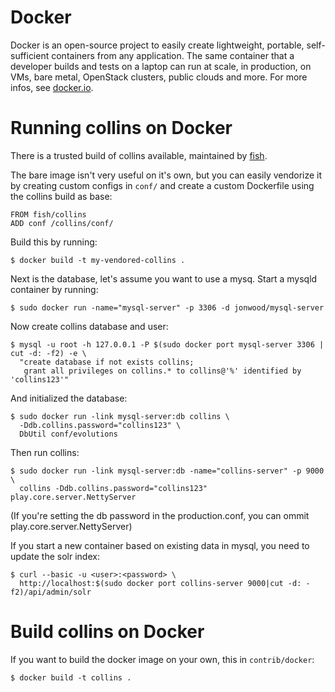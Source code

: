 # Docker

Docker is an open-source project to easily create lightweight, portable,
self-sufficient containers from any application. The same container that a
developer builds and tests on a laptop can run at scale, in production, on VMs,
bare metal, OpenStack clusters, public clouds and more. For more infos, see
[docker.io](http://www.docker.io/).

# Running collins on Docker

There is a trusted build of collins available, maintained by [fish](https://index.docker.io/u/fish).

The bare image isn't very useful on it's own, but you can easily vendorize it by
creating custom configs in `conf/` and create a custom Dockerfile using the
collins build as base:

    FROM fish/collins
    ADD conf /collins/conf/

Build this by running:

    $ docker build -t my-vendored-collins .

Next is the database, let's assume you want to use a mysq. Start a mysqld
container by running:

    $ sudo docker run -name="mysql-server" -p 3306 -d jonwood/mysql-server


Now create collins database and user:

    $ mysql -u root -h 127.0.0.1 -P $(sudo docker port mysql-server 3306 | cut -d: -f2) -e \
      "create database if not exists collins;
       grant all privileges on collins.* to collins@'%' identified by 'collins123'"

And initialized the database:

    $ sudo docker run -link mysql-server:db collins \
      -Ddb.collins.password="collins123" \
      DbUtil conf/evolutions

Then run collins:

    $ sudo docker run -link mysql-server:db -name="collins-server" -p 9000 \
      collins -Ddb.collins.password="collins123" play.core.server.NettyServer

(If you're setting the db password in the production.conf, you can ommit
play.core.server.NettyServer)


If you start a new container based on existing data in mysql, you need to update
the solr index:

    $ curl --basic -u <user>:<password> \
      http://localhost:$(sudo docker port collins-server 9000|cut -d: -f2)/api/admin/solr

# Build collins on Docker

If you want to build the docker image on your own, this in `contrib/docker`:

    $ docker build -t collins .


